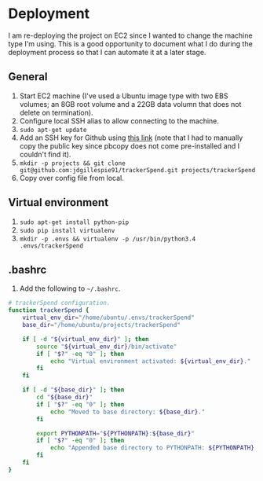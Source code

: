 # Deployment

I am re-deploying the project on EC2 since I wanted to change the machine type I'm using. This is a good opportunity to document what I do during the deployment process so that I can automate it at a later stage.

## General

1. Start EC2 machine (I've used a Ubuntu image type with two EBS volumes; an 8GB root volume and a 22GB data volumn that does not delete on termination).
2. Configure local SSH alias to allow connecting to the machine.
3. `sudo apt-get update`
4. Add an SSH key for Github using [this link](https://help.github.com/articles/generating-ssh-keys/) (note that I had to manually copy the public key since pbcopy does not come pre-installed and I couldn't find it).
5. `mkdir -p projects && git clone git@github.com:jdgillespie91/trackerSpend.git projects/trackerSpend`
6. Copy over config file from local.

## Virtual environment

1. `sudo apt-get install python-pip`
2. `sudo pip install virtualenv`
3. `mkdir -p .envs && virtualenv -p /usr/bin/python3.4 .envs/trackerSpend`

## .bashrc

1. Add the following to `~/.bashrc`.
```bash
# trackerSpend configuration.
function trackerSpend {
    virtual_env_dir="/home/ubuntu/.envs/trackerSpend"
    base_dir="/home/ubuntu/projects/trackerSpend"

    if [ -d "${virtual_env_dir}" ]; then
        source "${virtual_env_dir}/bin/activate"
        if [ "$?" -eq "0" ]; then
            echo "Virtual environment activated: ${virtual_env_dir}."
        fi
    fi

    if [ -d "${base_dir}" ]; then
        cd "${base_dir}"
        if [ "$?" -eq "0" ]; then
            echo "Moved to base directory: ${base_dir}."
        fi  

        export PYTHONPATH="${PYTHONPATH}:${base_dir}"
        if [ "$?" -eq "0" ]; then
            echo "Appended base directory to PYTHONPATH: ${PYTHONPATH}."
        fi
    fi
}
```
